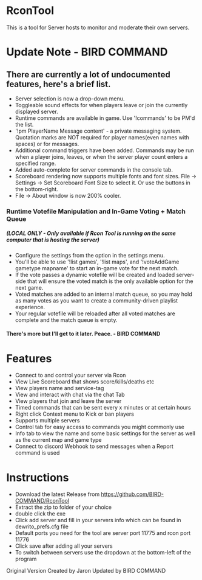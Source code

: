 # RconTool
This is a tool for Server hosts to monitor and moderate their own servers.

# Update Note - BIRD COMMAND
## There are currently a lot of undocumented features, here's a brief list.

- Server selection is now a drop-down menu.
- Toggleable sound effects for when players leave or join the currently displayed server.
- Runtime commands are available in game. Use '!commands' to be PM'd the list.
- '!pm PlayerName Message content' - a private messaging system. Quotation marks are NOT required for player names(even names with spaces) or for messages.
- Additional command triggers have been added. Commands may be run when a player joins, leaves, or when the server player count enters a specified range.
- Added auto-complete for server commands in the console tab.
- Scoreboard rendering now supports multiple fonts and font sizes. File -> Settings -> Set Scoreboard Font Size to select it. Or use the buttons in the bottom-right.
- File -> About window is now 200% cooler.

### Runtime Votefile Manipulation and In-Game Voting + Match Queue
##### (LOCAL ONLY - Only available if Rcon Tool is running on the same computer that is hosting the server)

- Configure the settings from the option in the settings menu.
- You'll be able to use '!list games', '!list maps', and '!voteAddGame gametype mapname' to start an in-game vote for the next match.
- If the vote passes a dynamic votefile will be created and loaded server-side that will ensure the voted match is the only available option for the next game.
- Voted matches are added to an internal match queue, so you may hold as many votes as you want to create a community-driven playlist experience.
- Your regular votefile will be reloaded after all voted matches are complete and the match queue is empty.

#### There's more but I'll get to it later. Peace. - BIRD COMMAND

# Features

- Connect to and control your server via Rcon
- View Live Scoreboard that shows score/kills/deaths etc
- View players name and service-tag
- View and interact with chat via the chat Tab
- View players that join and leave the server
- Timed commands that can be sent every x minutes or at certain hours
- Right click Context menu to Kick or ban players
- Supports multiple servers
- Control tab for easy access to commands you might commonly use
- Info tab to view the name and some basic settings for the server as well as the current map and game type
- Connect to discord Webhook to send messages when a Report command is used

# Instructions 

- Download the latest Release from https://github.com/BIRD-COMMAND/RconTool
- Extract the zip to folder of your choice
- double click the exe
- Click add server and fill in your servers info which can be found in dewrito_prefs.cfg file
- Default ports you need for the tool are server port 11775 and rcon port 11776
- Click save after adding all your servers
- To switch between servers use the dropdown at the bottom-left of the program

Original Version Created by Jaron
Updated by BIRD COMMAND
